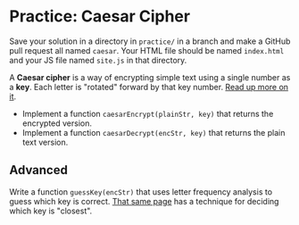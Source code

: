 # Practice: Caesar Cipher

Save your solution in a directory in `practice/` in a branch and make a GitHub pull request all named `caesar`.
Your HTML file should be named `index.html` and your JS file named `site.js` in that directory.

A **Caesar cipher** is a way of encrypting simple text using a single number as a **key**.
Each letter is "rotated" forward by that key number.
[Read up more on it](http://www.cs.trincoll.edu/~crypto/historical/caesar.html).

* Implement a function `caesarEncrypt(plainStr, key)` that returns the encrypted version.
* Implement a function `caesarDecrypt(encStr, key)` that returns the plain text version.

## Advanced

Write a function `guessKey(encStr)` that uses letter frequency analysis to guess which key is correct.
[That same page](http://www.cs.trincoll.edu/~crypto/historical/caesar.html) has a technique for deciding which key is "closest".
